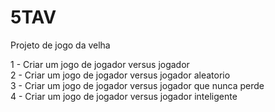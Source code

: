 # 5TAV
Projeto de jogo da velha

1 - Criar um jogo de jogador versus jogador <br>
2 - Criar um jogo de jogador versus jogador aleatorio<br>
3 - Criar um jogo de jogador versus jogador que nunca perde<br>
4 - Criar um jogo de jogador versus jogador inteligente
